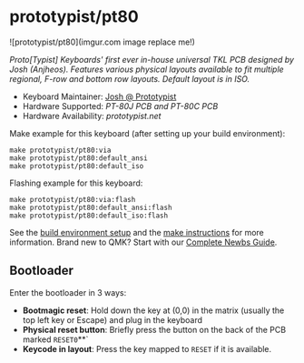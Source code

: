 # prototypist/pt80

![prototypist/pt80](imgur.com image replace me!)

*Proto[Typist] Keyboards' first ever in-house universal TKL PCB designed by Josh (Anjheos). 
Features various physical layouts available to fit multiple regional, F-row and bottom row layouts.
Default layout is in ISO.*

* Keyboard Maintainer: [Josh @ Prototypist](https://github.com/Anjheos)
* Hardware Supported: *PT-80J PCB and PT-80C PCB*
* Hardware Availability: *prototypist.net*

Make example for this keyboard (after setting up your build environment):

    make prototypist/pt80:via
    make prototypist/pt80:default_ansi
    make prototypist/pt80:default_iso

Flashing example for this keyboard:

    make prototypist/pt80:via:flash
    make prototypist/pt80:default_ansi:flash
    make prototypist/pt80:default_iso:flash

See the [build environment setup](https://docs.qmk.fm/#/getting_started_build_tools) and the [make instructions](https://docs.qmk.fm/#/getting_started_make_guide) for more information. Brand new to QMK? Start with our [Complete Newbs Guide](https://docs.qmk.fm/#/newbs).

## Bootloader

Enter the bootloader in 3 ways:

* **Bootmagic reset**: Hold down the key at (0,0) in the matrix (usually the top left key or Escape) and plug in the keyboard
* **Physical reset button**: Briefly press the button on the back of the PCB marked `RESET0`**`
* **Keycode in layout**: Press the key mapped to `RESET` if it is available.